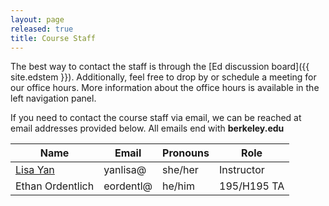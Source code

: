 ```yaml
---
layout: page
released: true
title: Course Staff
---
```


The best way to contact the staff is through the
[Ed discussion board]({{ site.edstem }}). Additionally, feel
free to drop by or schedule a meeting for our office hours. More information
about the office hours is available in the left navigation panel.

If you need to contact the course staff via email, we can be reached at email addresses provided below. All emails end with **berkeley.edu**

| Name                                                                        | Email     | Pronouns | Role       |
|-----------------------------------------------------------------------------|-----------|----------|------------|
| [Lisa Yan](https://www2.eecs.berkeley.edu/Faculty/Homepages/yanlisa.html) | yanlisa@   | she/her  | Instructor |
| Ethan Ordentlich                            | eordentl@ | he/him   | 195/H195 TA |

